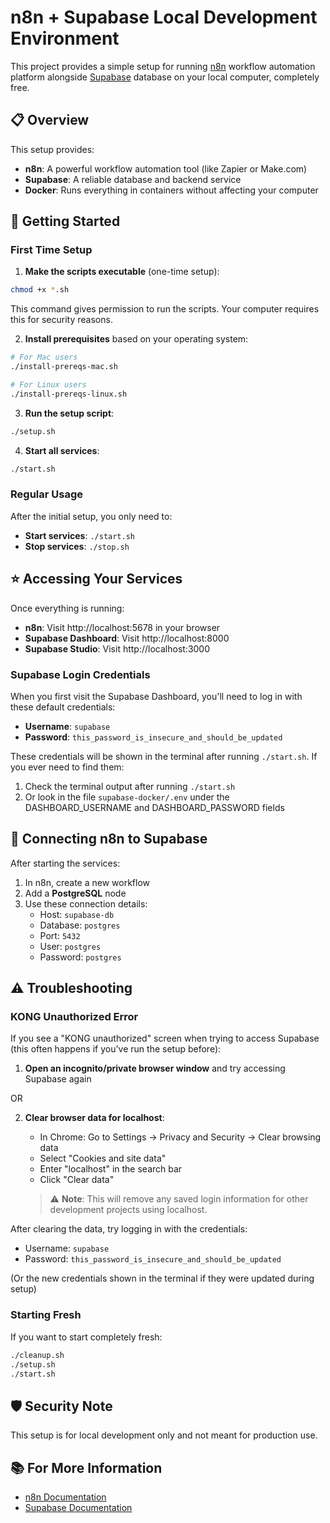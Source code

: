 # n8n + Supabase Local Development Environment

This project provides a simple setup for running [n8n](https://n8n.io/) workflow automation platform alongside [Supabase](https://supabase.com/) database on your local computer, completely free.

## 📋 Overview

This setup provides:

- **n8n**: A powerful workflow automation tool (like Zapier or Make.com)
- **Supabase**: A reliable database and backend service
- **Docker**: Runs everything in containers without affecting your computer

## 🚀 Getting Started

### First Time Setup

1. **Make the scripts executable** (one-time setup):

```bash
chmod +x *.sh
```

This command gives permission to run the scripts. Your computer requires this for security reasons.

2. **Install prerequisites** based on your operating system:

```bash
# For Mac users
./install-prereqs-mac.sh

# For Linux users
./install-prereqs-linux.sh
```

3. **Run the setup script**:

```bash
./setup.sh
```

4. **Start all services**:

```bash
./start.sh
```

### Regular Usage

After the initial setup, you only need to:

- **Start services**: `./start.sh`
- **Stop services**: `./stop.sh`

## ⭐ Accessing Your Services

Once everything is running:

- **n8n**: Visit http://localhost:5678 in your browser
- **Supabase Dashboard**: Visit http://localhost:8000
- **Supabase Studio**: Visit http://localhost:3000

### Supabase Login Credentials

When you first visit the Supabase Dashboard, you'll need to log in with these default credentials:

- **Username**: `supabase`
- **Password**: `this_password_is_insecure_and_should_be_updated`

These credentials will be shown in the terminal after running `./start.sh`. If you ever need to find them:
1. Check the terminal output after running `./start.sh`
2. Or look in the file `supabase-docker/.env` under the DASHBOARD_USERNAME and DASHBOARD_PASSWORD fields

## 🔌 Connecting n8n to Supabase

After starting the services:

1. In n8n, create a new workflow
2. Add a **PostgreSQL** node
3. Use these connection details:
   - Host: `supabase-db`
   - Database: `postgres`
   - Port: `5432`
   - User: `postgres`
   - Password: `postgres`

## ⚠️ Troubleshooting

### KONG Unauthorized Error

If you see a "KONG unauthorized" screen when trying to access Supabase (this often happens if you've run the setup before):

1. **Open an incognito/private browser window** and try accessing Supabase again

OR

2. **Clear browser data for localhost**:
   - In Chrome: Go to Settings → Privacy and Security → Clear browsing data
   - Select "Cookies and site data" 
   - Enter "localhost" in the search bar
   - Click "Clear data"

   > ⚠️ **Note**: This will remove any saved login information for other development projects using localhost.

After clearing the data, try logging in with the credentials:
- Username: `supabase`
- Password: `this_password_is_insecure_and_should_be_updated`

(Or the new credentials shown in the terminal if they were updated during setup)

### Starting Fresh

If you want to start completely fresh:

```bash
./cleanup.sh
./setup.sh
./start.sh
```

## 🛡️ Security Note

This setup is for local development only and not meant for production use.

## 📚 For More Information

- [n8n Documentation](https://docs.n8n.io/)
- [Supabase Documentation](https://supabase.com/docs)